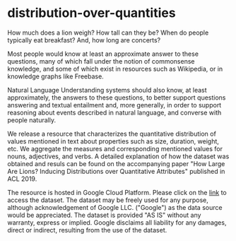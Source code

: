# distribution-over-quantities

How much does a lion weigh? How tall can they be? When do people typically eat breakfast? And, how long are concerts?

Most people would know at least an approximate answer to these questions, many of which fall under the notion of commonsense knowledge, and some of which exist in resources such as Wikipedia, or in knowledge graphs like Freebase.

Natural Language Understanding systems should also know, at least approximately, the answers to these questions, to better support questions answering and textual entailment and, more generally, in order to support reasoning about events described in natural language, and converse with people naturally.

We release a resource that characterizes the quantitative distribution of values mentioned in text about properties such as size, duration, weight, etc.  We aggregate the measures and corresponding mentioned values for nouns, adjectives, and verbs.  A detailed explanation of how the dataset was obtained and resuls can be found on the accompanying paper "How Large Are Lions? Inducing Distributions over Quantitative Attributes" published in ACL 2019.

The resource is hosted in Google Cloud Platform.  Please click on the [link](https://console.cloud.google.com/storage/browser/measures-grounding/) to access the dataset.  The dataset may be freely used for any purpose, although acknowledgement of Google LLC. ("Google") as the data source would be appreciated. The dataset is provided "AS IS" without any warranty, express or implied.  Google disclaims all liability for any damages, direct or indirect, resulting from the use of the dataset. 


